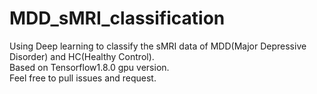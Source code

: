 # MDD_sMRI_classification
Using Deep learning to classify the sMRI data of MDD(Major Depressive Disorder) and HC(Healthy Control).  
Based on Tensorflow1.8.0 gpu version.  
Feel free to pull issues and request.  
